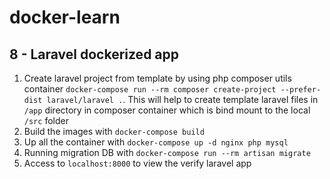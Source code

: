 # docker-learn

## 8 - Laravel dockerized app

1. Create laravel project from template by using php composer utils container `docker-compose run --rm composer create-project --prefer-dist laravel/laravel .`. This will help to create template laravel files in `/app` directory in composer container which is bind mount to the local `/src` folder
2. Build the images with `docker-compose build`
3. Up all the container with `docker-compose up -d nginx php mysql`
4. Running migration DB with `docker-compose run --rm artisan migrate`
5. Access to `localhost:8000` to view the verify laravel app
